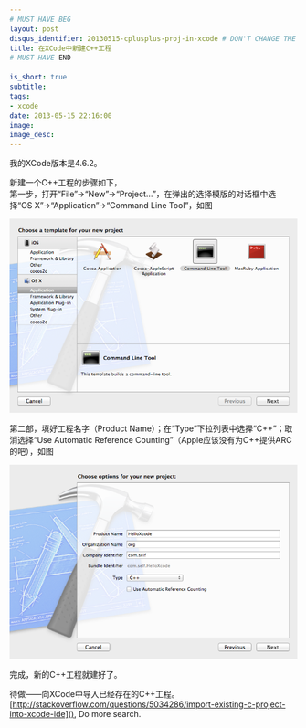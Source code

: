 ```yaml
---
# MUST HAVE BEG
layout: post
disqus_identifier: 20130515-cplusplus-proj-in-xcode # DON'T CHANGE THE VALUE ONCE SET
title: 在XCode中新建C++工程
# MUST HAVE END

is_short: true
subtitle:
tags: 
- xcode
date: 2013-05-15 22:16:00
image: 	
image_desc: 
---
```


我的XCode版本是4.6.2。

新建一个C++工程的步骤如下，  
第一步，打开“File”->“New”->“Project…”，在弹出的选择模版的对话框中选择“OS X”->“Application”->“Command Line Tool”，如图   

<!-- at least one blank line before <div>, <p>, <pre> or <table>,
and one blank after </div>.
but you can use <span>, <cite>, <del> freely -->
<div style="text-align: center;">
  <img src="/images/blog/xcode-cpp-step1.png" alt="xcode c++ step1" >
</div>

第二部，填好工程名字（Product Name）；在“Type”下拉列表中选择“C++”；取消选择“Use Automatic Reference Counting”（Apple应该没有为C++提供ARC的吧），如图    

<!-- at least one blank line before <div>, <p>, <pre> or <table>,
and one blank after </div>.
but you can use <span>, <cite>, <del> freely -->
<div style="text-align: center;">
  <img src="/images/blog/xcode-cpp-step2.png" alt="xcode c++ step2" >
</div>

完成，新的C++工程就建好了。

待做——向XCode中导入已经存在的C++工程。  
[http://stackoverflow.com/questions/5034286/import-existing-c-project-into-xcode-ide](), Do more search.

